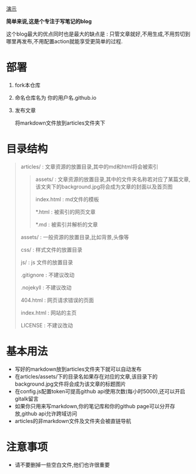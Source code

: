 [演示](https://lisnote.github.io)

**简单来说,这是个专注于写笔记的blog**

这个blog最大的优点同时也是最大的缺点是 : 只管文章就好,不用生成,不用剪切到哪里再发布,不用配置action就能享受更简单的过程.

# 部署

1. fork本仓库

2. 命名仓库名为 你的用户名.github.io

3. 发布文章

   将markdown文件放到articles文件夹下

# 目录结构

> articles/ : 文章资源的放置目录,其中的md和html将会被索引
>
> > assets/ : 文章资源的放置目录,其中的文件夹名称若对应了某篇文章,该文夹下的background.jpg将会成为文章的封面以及首页图
> >
> > index.html : md文件的模板
> >
> > *.html : 被索引的网页文章
> >
> > *.md : 被索引并解析的文章
>
> assets/ : 一般资源的放置目录,比如背景,头像等
>
> css/ : 样式文件的放置目录
>
> js/ : js 文件的放置目录
>
> .gitignore : 不建议改动
>
> .nojekyll : 不建议改动
>
> 404.html : 网页请求错误的页面
>
> index.html : 网站的主页
>
> LICENSE : 不建议改动

# 基本用法

* 写好的markdown放到articles文件夹下就可以自动发布
* 在articles/assets/下的目录名如果存在对应的文章,该目录下的background.jpg文件将会成为该文章的标题图片
* 在config.js配置token可提高github api使用次数(每小时5000),还可以开启gitalk留言
* 如果你只用来写markdown,你的笔记库和你的github page可以分开存放,github api允许跨域访问
* articles的非markdown文件及文件夹会被直链导航

# 注意事项

* 请不要删掉一些空白文件,他们也许很重要

